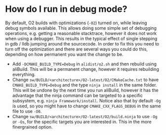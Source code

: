# How do I run in debug mode?

By default, O2 builds with optimizations (`-O2`) turned on, while leaving debug symbols available.
This allows doing some simple set of debugging operations, e.g. getting a reasonable stacktrace, 
however it does not work when using a debugger. This results in the typical effect of single stepping in gdb / lldb jumping around the sourcecode.
In order to fix this you need to turn off the optimization and there are several ways you could do this, depending on how permanent you want the change to be.

* Add `-DCMAKE_BUILD_TYPE=Debug` in `alidist/o2.sh` and then rebuild using aliBuild. This will be a permanent change, however it requires rebuilding everything.
* Change `sw/BUILD/<architecture>/O2-latest/O2/CMakeCache.txt` to have `CMAKE_BUILD_TYPE=Debug` and the type `ninja install` in the same folder. This will be 
  undone by the next time you run aliBuild, however it has the advantage that the ninja command can be targeted to a specific subsystem, e.g. `ninja Framework/install`.
  Notice also that by default `-Og` is used, so you might have to change `CMAKE_CXX_FLAGS_DEBUG` in the same file to use `-O0`.
* Change `sw/BUILD/<architecture>/O2-latest/O2/build.ninja` to use `-Og` or `-Os`, for the specific targets you are interested in. This in the more
  finergrained option.
